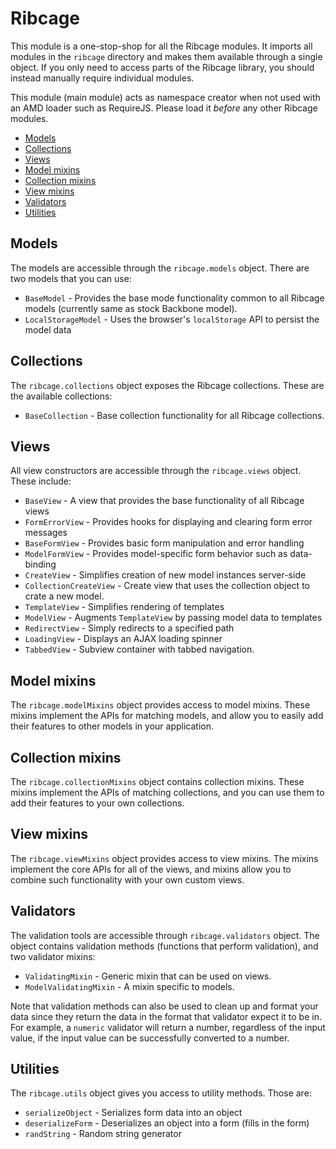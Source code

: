 # Ribcage <a name="ribcage"></a>

This module is a one-stop-shop for all the Ribcage modules. It imports all
modules in the `ribcage` directory and makes them available through a single
object. If you only need to access parts of the Ribcage library, you should
instead manually require individual modules.

This module (main module) acts as namespace creator when not used with an AMD
loader such as RequireJS. Please load it _before_ any other Ribcage modules.

 + [Models](#models)
 + [Collections](#collections)
 + [Views](#views)
 + [Model mixins](#model-mixins)
 + [Collection mixins](#collection-mixins)
 + [View mixins](#view-mixins)
 + [Validators](#validators)
 + [Utilities](#utilities)


## Models <a name="models"></a>

The models are accessible through the `ribcage.models` object. There are two
models that you can use:

 + `BaseModel` - Provides the base mode functionality common to all Ribcage
   models (currently same as stock Backbone model).
 + `LocalStorageModel` - Uses the browser's `localStorage` API to persist
   the model data


## Collections <a name="collections"></a>

The `ribcage.collections` object exposes the Ribcage collections. These are the
available collections:

 + `BaseCollection` - Base collection functionality for all Ribcage
   collections.


## Views <a name="views"></a>

All view constructors are accessible through the `ribcage.views` object. These
include:

 + `BaseView` - A view that provides the base functionality of all Ribcage
   views
 + `FormErrorView` - Provides hooks for displaying and clearing form error
   messages
 + `BaseFormView` - Provides basic form manipulation and error handling
 + `ModelFormView` - Provides model-specific form behavior such as
   data-binding
 + `CreateView` - Simplifies creation of new model instances server-side
 + `CollectionCreateView` - Create view that uses the collection object to
   crate a new model.
 + `TemplateView` - Simplifies rendering of templates
 + `ModelView` - Augments `TemplateView` by passing model data to templates
 + `RedirectView` - Simply redirects to a specified path
 + `LoadingView` - Displays an AJAX loading spinner
 + `TabbedView` - Subview container with tabbed navigation.


## Model mixins <a name="model-mixins"></a>

The `ribcage.modelMixins` object provides access to model mixins. These mixins
implement the APIs for matching models, and allow you to easily add their
features to other models in your application.

## Collection mixins <a name="collection-mixins"></a>

The `ribcage.collectionMixins` object contains collection mixins. These mixins
implement the APIs of matching collections, and you can use them to add their
features to your own collections.

## View mixins <a name="view-mixins"></a>

The `ribcage.viewMixins` object provides access to view mixins. The mixins
implement the core APIs for all of the views, and mixins allow you to combine
such functionality with your own custom views.

## Validators <a name="validators"></a>

The validation tools are accessible through `ribcage.validators` object. The
object contains validation methods (functions that perform validation), and two
validator mixins:

 + `ValidatingMixin` - Generic mixin that can be used on views.
 + `ModelValidatingMixin` - A mixin specific to models.


Note that validation methods can also be used to clean up and format your data
since they return the data in the format that validator expect it to be in. For
example, a `numeric` validator will return a number, regardless of the input
value, if the input value can be successfully converted to a number.

## Utilities <a name="utilities"></a>

The `ribcage.utils` object gives you access to utility methods. Those are:

 + `serializeObject` - Serializes form data into an object
 + `deserializeForm` - Deserializes an object into a form (fills in the
   form)
 + `randString` - Random string generator
